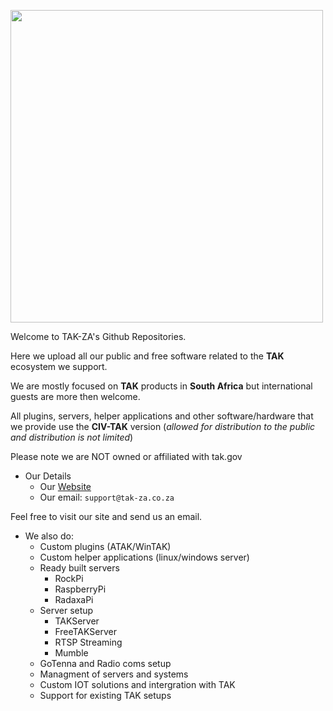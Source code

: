 [<img src="img/logo.jpg" width="500"/>](img/heading.jpg)

Welcome to TAK-ZA's Github Repositories.

Here we upload all our public and free software related to the **TAK** ecosystem we support.

We are mostly focused on **TAK** products in **South Africa** but international guests are more then welcome.

All plugins, servers, helper applications and other software/hardware that we provide use the **CIV-TAK** version (_allowed for distribution to the public and distribution is not limited_)

Please note we are NOT owned or affiliated with tak.gov

- Our Details
  - Our [Website](https://tak-za.co.za/)
  - Our email: `support@tak-za.co.za`

Feel free to visit our site and send us an email.

- We also do: 
  - Custom plugins (ATAK/WinTAK)
  - Custom helper applications (linux/windows server)
  - Ready built servers
    - RockPi
    - RaspberryPi
    - RadaxaPi
  - Server setup
    - TAKServer
    - FreeTAKServer
    - RTSP Streaming
    - Mumble
  - GoTenna and Radio coms setup
  - Managment of servers and systems
  - Custom IOT solutions and intergration with TAK
  - Support for existing TAK setups
